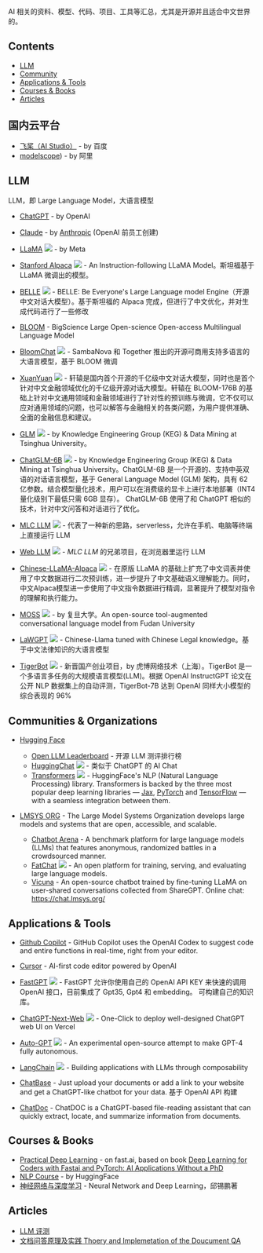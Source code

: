 AI 相关的资料、模型、代码、项目、工具等汇总，尤其是开源并且适合中文世界的。

## Contents

- [LLM](#llm)
- [Community](#communities--organizations)
- [Applications & Tools](#applications--tools)
- [Courses & Books](#courses--books)
- [Articles](#articles)

## 国内云平台
 - [飞桨（AI Studio）](https://aistudio.baidu.com/)  - by 百度
 - [modelscope](https://www.modelscope.cn/))  - by 阿里

## LLM

LLM，即 Large Language Model，大语言模型

- [ChatGPT](https://chat.openai.com/) - by OpenAI

- [Claude](https://www.anthropic.com/product) - by [Anthropic](https://www.anthropic.com/) (OpenAI 前员工创建)

- [LLaMA](https://github.com/facebookresearch/llama) ![](https://shields.io/github/stars/facebookresearch/llama?style=social) - by Meta

- [Stanford Alpaca](https://github.com/tatsu-lab/stanford_alpaca) ![](https://shields.io/github/stars/tatsu-lab/stanford_alpaca?style=social) - An Instruction-following LLaMA Model。斯坦福基于 LLaMA 微调出的模型。

- [BELLE](https://github.com/LianjiaTech/BELLE) ![](https://shields.io/github/stars/LianjiaTech/BELLE?style=social) - BELLE: Be Everyone's Large Language model Engine（开源中文对话大模型）。基于斯坦福的 Alpaca 完成，但进行了中文优化，并对生成代码进行了一些修改

- [BLOOM](https://huggingface.co/bigscience/bloom) - BigScience Large Open-science Open-access Multilingual Language Model

- [BloomChat](https://github.com/sambanova/bloomchat) ![](https://shields.io/github/stars/sambanova/bloomchat?style=social) - SambaNova 和 Together 推出的开源可商用支持多语言的大语言模型，基于 BLOOM 微调

- [XuanYuan](https://github.com/Duxiaoman-DI/XuanYuan) ![](https://shields.io/github/stars/Duxiaoman-DI/XuanYuan?style=social) - 轩辕是国内首个开源的千亿级中文对话大模型，同时也是首个针对中文金融领域优化的千亿级开源对话大模型。轩辕在 BLOOM-176B 的基础上针对中文通用领域和金融领域进行了针对性的预训练与微调，它不仅可以应对通用领域的问题，也可以解答与金融相关的各类问题，为用户提供准确、全面的金融信息和建议。

- [GLM](https://github.com/THUDM/GLM) ![](https://shields.io/github/stars/THUDM/GLM?style=social) - by Knowledge Engineering Group (KEG) & Data Mining at Tsinghua University。

- [ChatGLM-6B](https://github.com/THUDM/ChatGLM-6B) ![](https://shields.io/github/stars/THUDM/ChatGLM-6B?style=social) - by Knowledge Engineering Group (KEG) & Data Mining at Tsinghua University。ChatGLM-6B 是一个开源的、支持中英双语的对话语言模型，基于 General Language Model (GLM) 架构，具有 62 亿参数。结合模型量化技术，用户可以在消费级的显卡上进行本地部署（INT4 量化级别下最低只需 6GB 显存）。 ChatGLM-6B 使用了和 ChatGPT 相似的技术，针对中文问答和对话进行了优化。

- [MLC LLM](https://github.com/mlc-ai/mlc-llm) ![](https://shields.io/github/stars/mlc-ai/mlc-llm?style=social) - 代表了一种新的思路，serverless，允许在手机、电脑等终端上直接运行 LLM
- [Web LLM](https://github.com/mlc-ai/web-llm) ![](https://shields.io/github/stars/mlc-ai/web-llm?style=social) - *MLC LLM* 的兄弟项目，在浏览器里运行 LLM

- [Chinese-LLaMA-Alpaca](https://github.com/ymcui/Chinese-LLaMA-Alpaca) ![](https://shields.io/github/stars/ymcui/Chinese-LLaMA-Alpaca?style=social) - 在原版 LLaMA 的基础上扩充了中文词表并使用了中文数据进行二次预训练，进一步提升了中文基础语义理解能力。同时，中文Alpaca模型进一步使用了中文指令数据进行精调，显著提升了模型对指令的理解和执行能力。

- [MOSS](https://github.com/OpenLMLab/MOSS) ![](https://shields.io/github/stars/OpenLMLab/MOSS?style=social) - by 复旦大学。An open-source tool-augmented conversational language model from Fudan University

- [LaWGPT](https://github.com/pengxiao-song/LaWGPT) ![](https://shields.io/github/stars/pengxiao-song/LaWGPT?style=social) - Chinese-Llama tuned with Chinese Legal knowledge。基于中文法律知识的大语言模型

- [TigerBot](https://github.com/TigerResearch/TigerBot) ![](https://shields.io/github/stars/TigerResearch/TigerBot?style=social) - 新晋国产创业项目，by 虎博网络技术（上海）。TigerBot 是一个多语言多任务的大规模语言模型(LLM)。根据 OpenAI InstructGPT 论文在公开 NLP 数据集上的自动评测，TigerBot-7B 达到 OpenAI 同样大小模型的综合表现的 96%

## Communities & Organizations

- [Hugging Face](https://huggingface.co/)
  - [Open LLM Leaderboard](https://huggingface.co/spaces/HuggingFaceH4/open_llm_leaderboard) - 开源 LLM 测评排行榜
  - [HuggingChat](https://huggingface.co/chat) ![](https://shields.io/github/stars/huggingface/chat-ui?style=social) - 类似于 ChatGPT 的 AI Chat
  - [Transformers](https://github.com/huggingface/transformers) ![](https://shields.io/github/stars/huggingface/transformers?style=social) - HuggingFace's NLP (Natural Language Processing) library. Transformers is backed by the three most popular deep learning libraries — [Jax](https://jax.readthedocs.io/en/latest/), [PyTorch](https://pytorch.org/) and [TensorFlow](https://www.tensorflow.org/) — with a seamless integration between them.

- [LMSYS ORG](https://lmsys.org/) - The Large Model Systems Organization develops large models and systems that are open, accessible, and scalable.
  - [Chatbot Arena](https://lmsys.org/blog/2023-05-03-arena/) - A benchmark platform for large language models (LLMs) that features anonymous, randomized battles in a crowdsourced manner.
  - [FatChat](https://github.com/lm-sys/FastChat) ![](https://shields.io/github/stars/lm-sys/FastChat?style=social) - An open platform for training, serving, and evaluating large language models.
  - [Vicuna](https://lmsys.org/blog/2023-03-30-vicuna/) - An open-source chatbot trained by fine-tuning LLaMA on user-shared conversations collected from ShareGPT. Online chat: https://chat.lmsys.org/

## Applications & Tools

- [Github Copilot](https://github.com/features/copilot) - GitHub Copilot uses the OpenAI Codex to suggest code and entire functions in real-time, right from your editor.

- [Cursor](https://www.cursor.so) - AI-first code editor powered by OpenAI

- [FastGPT](https://github.com/c121914yu/FastGPT) ![](https://shields.io/github/stars/c121914yu/FastGPT?style=social) - FastGPT 允许你使用自己的 OpenAI API KEY 来快速的调用 OpenAI 接口，目前集成了 Gpt35, Gpt4 和 embedding。 可构建自己的知识库。

- [ChatGPT-Next-Web](https://github.com/Yidadaa/ChatGPT-Next-Web) ![](https://shields.io/github/stars/Yidadaa/ChatGPT-Next-Web?style=social) - One-Click to deploy well-designed ChatGPT web UI on Vercel

- [Auto-GPT](https://github.com/Significant-Gravitas/Auto-GPT) ![](https://shields.io/github/stars/Significant-Gravitas/Auto-GPT?style=social) - An experimental open-source attempt to make GPT-4 fully autonomous.

- [LangChain](https://github.com/hwchase17/langchain) ![](https://shields.io/github/stars/hwchase17/langchain?style=social) - Building applications with LLMs through composability 

- [ChatBase](https://www.chatbase.co/) - Just upload your documents or add a link to your website and get a ChatGPT-like chatbot for your data. 基于 OpenAI API 构建

- [ChatDoc](https://chatdoc.com/) - ChatDOC is a ChatGPT-based file-reading assistant that can quickly extract, locate, and summarize information from documents.

## Courses & Books

- [Practical Deep Learning](https://course.fast.ai/) - on fast.ai, based on book [Deep Learning for Coders with Fastai and PyTorch: AI Applications Without a PhD ](https://course.fast.ai/Resources/book.html)
- [NLP Course](https://huggingface.co/learn/nlp-course) - by HuggingFace
- [神经网络与深度学习](https://nndl.github.io/nndl-book.pdf) - Neural Network and Deep Learning，邱锡鹏著



## Articles

- [LLM 评测](https://wqw547243068.github.io/llm_eva)
- [文档问答原理及实践 Thoery and Implemetation of the Doucument QA](https://wqw547243068.github.io/doc-chat)
